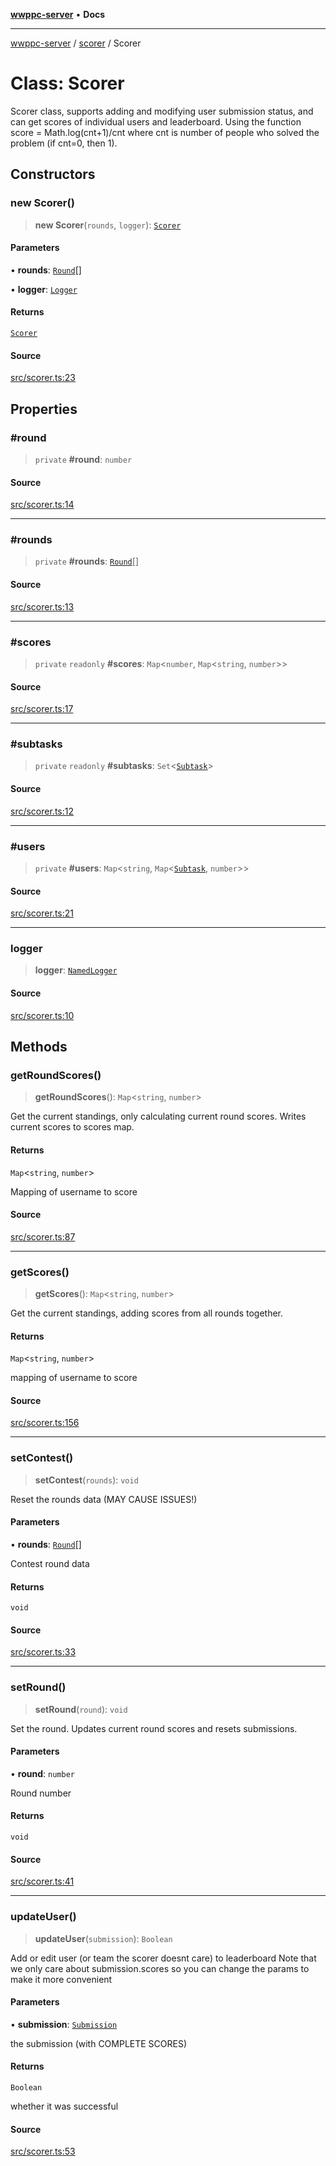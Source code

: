[**wwppc-server**](../../README.md) • **Docs**

***

[wwppc-server](../../modules.md) / [scorer](../README.md) / Scorer

# Class: Scorer

Scorer class, supports adding and modifying user submission status, and can get scores of individual users and leaderboard.
Using the function score = Math.log(cnt+1)/cnt where cnt is number of people who solved the problem (if cnt=0, then 1).

## Constructors

### new Scorer()

> **new Scorer**(`rounds`, `logger`): [`Scorer`](Scorer.md)

#### Parameters

• **rounds**: [`Round`](../../database/interfaces/Round.md)[]

• **logger**: [`Logger`](../../log/interfaces/Logger.md)

#### Returns

[`Scorer`](Scorer.md)

#### Source

[src/scorer.ts:23](https://github.com/WWPPC/WWPPC-server/blob/2f411756995c4ec8bd83114e0be6e407a493af19/src/scorer.ts#L23)

## Properties

### #round

> `private` **#round**: `number`

#### Source

[src/scorer.ts:14](https://github.com/WWPPC/WWPPC-server/blob/2f411756995c4ec8bd83114e0be6e407a493af19/src/scorer.ts#L14)

***

### #rounds

> `private` **#rounds**: [`Round`](../../database/interfaces/Round.md)[]

#### Source

[src/scorer.ts:13](https://github.com/WWPPC/WWPPC-server/blob/2f411756995c4ec8bd83114e0be6e407a493af19/src/scorer.ts#L13)

***

### #scores

> `private` `readonly` **#scores**: `Map`\<`number`, `Map`\<`string`, `number`\>\>

#### Source

[src/scorer.ts:17](https://github.com/WWPPC/WWPPC-server/blob/2f411756995c4ec8bd83114e0be6e407a493af19/src/scorer.ts#L17)

***

### #subtasks

> `private` `readonly` **#subtasks**: `Set`\<[`Subtask`](../interfaces/Subtask.md)\>

#### Source

[src/scorer.ts:12](https://github.com/WWPPC/WWPPC-server/blob/2f411756995c4ec8bd83114e0be6e407a493af19/src/scorer.ts#L12)

***

### #users

> `private` **#users**: `Map`\<`string`, `Map`\<[`Subtask`](../interfaces/Subtask.md), `number`\>\>

#### Source

[src/scorer.ts:21](https://github.com/WWPPC/WWPPC-server/blob/2f411756995c4ec8bd83114e0be6e407a493af19/src/scorer.ts#L21)

***

### logger

> **logger**: [`NamedLogger`](../../log/classes/NamedLogger.md)

#### Source

[src/scorer.ts:10](https://github.com/WWPPC/WWPPC-server/blob/2f411756995c4ec8bd83114e0be6e407a493af19/src/scorer.ts#L10)

## Methods

### getRoundScores()

> **getRoundScores**(): `Map`\<`string`, `number`\>

Get the current standings, only calculating current round scores.
Writes current scores to scores map.

#### Returns

`Map`\<`string`, `number`\>

Mapping of username to score

#### Source

[src/scorer.ts:87](https://github.com/WWPPC/WWPPC-server/blob/2f411756995c4ec8bd83114e0be6e407a493af19/src/scorer.ts#L87)

***

### getScores()

> **getScores**(): `Map`\<`string`, `number`\>

Get the current standings, adding scores from all rounds together.

#### Returns

`Map`\<`string`, `number`\>

mapping of username to score

#### Source

[src/scorer.ts:156](https://github.com/WWPPC/WWPPC-server/blob/2f411756995c4ec8bd83114e0be6e407a493af19/src/scorer.ts#L156)

***

### setContest()

> **setContest**(`rounds`): `void`

Reset the rounds data (MAY CAUSE ISSUES!)

#### Parameters

• **rounds**: [`Round`](../../database/interfaces/Round.md)[]

Contest round data

#### Returns

`void`

#### Source

[src/scorer.ts:33](https://github.com/WWPPC/WWPPC-server/blob/2f411756995c4ec8bd83114e0be6e407a493af19/src/scorer.ts#L33)

***

### setRound()

> **setRound**(`round`): `void`

Set the round. Updates current round scores and resets submissions.

#### Parameters

• **round**: `number`

Round number

#### Returns

`void`

#### Source

[src/scorer.ts:41](https://github.com/WWPPC/WWPPC-server/blob/2f411756995c4ec8bd83114e0be6e407a493af19/src/scorer.ts#L41)

***

### updateUser()

> **updateUser**(`submission`): `Boolean`

Add or edit user (or team the scorer doesnt care) to leaderboard
Note that we only care about submission.scores so you can change the params to make it more convenient

#### Parameters

• **submission**: [`Submission`](../../database/interfaces/Submission.md)

the submission (with COMPLETE SCORES)

#### Returns

`Boolean`

whether it was successful

#### Source

[src/scorer.ts:53](https://github.com/WWPPC/WWPPC-server/blob/2f411756995c4ec8bd83114e0be6e407a493af19/src/scorer.ts#L53)
